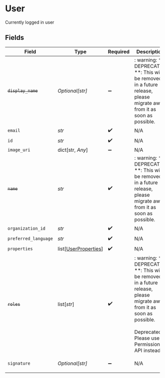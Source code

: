 # User

Currently logged in user


## Fields

| Field                                                                                                                                                                   | Type                                                                                                                                                                    | Required                                                                                                                                                                | Description                                                                                                                                                             | Example                                                                                                                                                                 |
| ----------------------------------------------------------------------------------------------------------------------------------------------------------------------- | ----------------------------------------------------------------------------------------------------------------------------------------------------------------------- | ----------------------------------------------------------------------------------------------------------------------------------------------------------------------- | ----------------------------------------------------------------------------------------------------------------------------------------------------------------------- | ----------------------------------------------------------------------------------------------------------------------------------------------------------------------- |
| ~~`display_name`~~                                                                                                                                                      | *Optional[str]*                                                                                                                                                         | :heavy_minus_sign:                                                                                                                                                      | : warning: ** DEPRECATED **: This will be removed in a future release, please migrate away from it as soon as possible.                                                 | Example user                                                                                                                                                            |
| `email`                                                                                                                                                                 | *str*                                                                                                                                                                   | :heavy_check_mark:                                                                                                                                                      | N/A                                                                                                                                                                     |                                                                                                                                                                         |
| `id`                                                                                                                                                                    | *str*                                                                                                                                                                   | :heavy_check_mark:                                                                                                                                                      | N/A                                                                                                                                                                     |                                                                                                                                                                         |
| `image_uri`                                                                                                                                                             | dict[str, *Any*]                                                                                                                                                        | :heavy_minus_sign:                                                                                                                                                      | N/A                                                                                                                                                                     |                                                                                                                                                                         |
| ~~`name`~~                                                                                                                                                              | *str*                                                                                                                                                                   | :heavy_check_mark:                                                                                                                                                      | : warning: ** DEPRECATED **: This will be removed in a future release, please migrate away from it as soon as possible.                                                 | Example user                                                                                                                                                            |
| `organization_id`                                                                                                                                                       | *str*                                                                                                                                                                   | :heavy_check_mark:                                                                                                                                                      | N/A                                                                                                                                                                     |                                                                                                                                                                         |
| `preferred_language`                                                                                                                                                    | *str*                                                                                                                                                                   | :heavy_check_mark:                                                                                                                                                      | N/A                                                                                                                                                                     | de                                                                                                                                                                      |
| `properties`                                                                                                                                                            | list[[UserProperties](../../models/shared/userproperties.md)]                                                                                                           | :heavy_check_mark:                                                                                                                                                      | N/A                                                                                                                                                                     |                                                                                                                                                                         |
| ~~`roles`~~                                                                                                                                                             | list[*str*]                                                                                                                                                             | :heavy_check_mark:                                                                                                                                                      | : warning: ** DEPRECATED **: This will be removed in a future release, please migrate away from it as soon as possible.<br/><br/>Deprecated! Please use Permissions API instead |                                                                                                                                                                         |
| `signature`                                                                                                                                                             | *Optional[str]*                                                                                                                                                         | :heavy_minus_sign:                                                                                                                                                      | N/A                                                                                                                                                                     | <p>Thanks</p>                                                                                                                                                           |